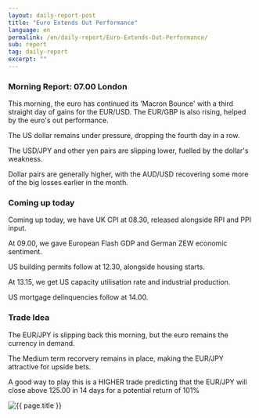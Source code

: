 ```yaml
---
layout: daily-report-post
title: "Euro Extends Out Performance"
language: en
permalink: /en/daily-report/Euro-Extends-Out-Performance/
sub: report
tag: daily-report
excerpt: ""
---
```

### Morning Report: 07.00 London

This morning, the euro has continued its 'Macron Bounce' with a third straight day of gains for the EUR/USD. The EUR/GBP is also rising, helped by the euro's out performance.

The US dollar remains under pressure, dropping the fourth day in a row.

The USD/JPY and other yen pairs are slipping lower, fuelled by the dollar's weakness. 

Dollar pairs are generally higher, with the AUD/USD recovering some more of the big losses earlier in the month.


### Coming up today

Coming up today, we have UK CPI at 08.30, released alongside RPI and PPI input. 

At 09.00, we gave European Flash GDP and German ZEW economic sentiment. 

US building permits follow at 12.30, alongside housing starts. 

At 13.15, we get US capacity utilisation rate and industrial production.

US mortgage delinquencies follow at 14.00.


### Trade Idea

The EUR/JPY is slipping back this morning, but the euro remains the currency in demand. 

The Medium term recorvery remains in place, making the EUR/JPY attractive for upside bets.

A good way to play this is a HIGHER trade predicting that the EUR/JPY will close above 125.00 in 14 days for a potential return of 101%

<p><img src="{{ "/assets/images/daily-report/2017-05-16_07-19-30.jpg" | relative_url }}" alt="{{ page.title }}" title="{{ page.title }}"></p>
